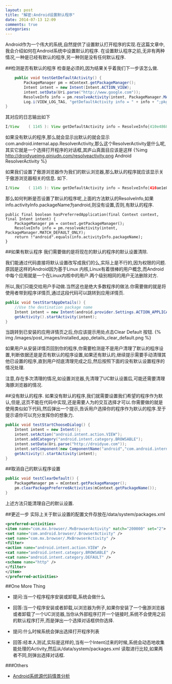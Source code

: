 ```yaml
---
layout: post
title: "解密:Android设置默认程序"
date: 2014-07-13 12:09
comments: true
categories: 
---
```


Android作为一个伟大的系统,自然提供了设置默认打开程序的实现.在这篇文章中,我会介绍如何在Android系统中设置默认的程序. 在设置默认程序之前,无非有两种情况,一种是已经有默认的程序,另一种则是没有任何默认程序.
<!--more-->
##检测是否有默认的程序
检查是必须的,因为结果关乎着我们下一步该怎么做.
```java
    public void testGetDefaultActivity() {
        PackageManager pm = mContext.getPackageManager();
        Intent intent = new Intent(Intent.ACTION_VIEW);
        intent.setData(Uri.parse("http://www.google.com"));
        ResolveInfo info = pm.resolveActivity(intent, PackageManager.MATCH_DEFAULT_ONLY);
        Log.i(VIEW_LOG_TAG, "getDefaultActivity info = " + info + ";pkgName = " + info.activityInfo.packageName);
}
```
其对应的日志输出如下
```java
I/View    ( 1145 ): View getDefaultActivity info = ResolveInfo{410e4868 com.android.internal.app.ResolverActivity p=0 o=0 m=0x0};pkgName = android
```
如果没有默认的程序,那么就会显示出默认的就会显示com.android.internal.app.ResolverActivity,那么这个ResolverActivity是什么呢,其实它就是一个选择打开程序的对话框,其庐山真面目应该是这样
{%img http://droidyueimg.qiniudn.com/resolveactivity.png Android ResolverActivity %}


如果我们设置了傲游浏览器作为我们的默认浏览器,那么默认的程序就应该显示关于傲游浏览器相关的信息. 如下.
```java
I/View    ( 1145 ): View getDefaultActivity info = ResolveInfo{410ae1e8 com.mx.browser.MxBrowserActivity p=0 o=0 m=0x208000};pkgName = com.mx.browser
```
那么如何判断是否设置了默认的程序呢,上面的方法默认的ResolveInfo,如果info.activityInfo.packageName为android,则没有设置,否则,有默认的程序.
```
public final boolean hasPreferredApplication(final Context context, final Intent intent) {
    PackageManager pm = context.getPackageManager();
    ResolveInfo info = pm.resolveActivity(intent, PackageManager.MATCH_DEFAULT_ONLY);
    return !"android".equals(info.activityInfo.packageName);
}
```
##如果有默认程序
我们需要做的是将现在的默认的程序的默认设置清除.

我们能通过代码直接将默认设置改写成我们的么,实际上是不行的,因为权限的问题. 原因是这样的Android因为基于Linux 内核,Linux有着很棒的用户概念,而Android中每个应用就是一个在Linux内核中的用户.两个级别相同的用户无法删除对方. 

所以,我们只能交给用户手动做.当然这也是绝大多数程序的做法.你需要做的就是将使用者带到程序详情页,通过这段代码可以跳转到应用详情页.
```java
public void testStartAppDetails() {
    //Use the destination package name
    Intent intent = new Intent(android.provider.Settings.ACTION_APPLICATION_DETAILS_SETTINGS, Uri.parse("package:com.mx.browser"));
    getActivity().startActivity(intent);
}
```
当跳转到已安装的应用详情页之后,你应该提示用处点击Clear Default 按钮.
{% img /images/post_images/installed_app_details_clear_default.png %}

如果用户从安装详情页回到你的程序,你需要检测是不是用户清理了默认的程序设置,判断依据还是是否有默认的程序设置,如果还有默认的,继续提示需要手动清理其他已设置的程序,直到用户彻底清理完成之后,然后按照下面的没有默认设置程序的情况处理. 

注意,存在多次清理的情况,如设置浏览器,先清理了UC默认设置后,可能还需要清理海豚浏览器的情况.


##没有默认的程序.
如果没有默认的程序,我们就需要设置我们希望的程序作为默认,但是,这页不能在代码中实现,还是需要人为的交互选择才可以.你需要做的就是使用类似如下代码,然后弹出一个提示,告诉用户选择你的程序作为默认的程序.至于提示语你可以充分发挥你的想象力.

```java
public void testStartChooseDialog() {
    Intent intent = new Intent();
    intent.setAction("android.intent.action.VIEW");
    intent.addCategory("android.intent.category.BROWSABLE");
    intent.setData(Uri.parse("http://droidyue.com"));
    intent.setComponent(new ComponentName("android","com.android.internal.app.ResolverActivity"));
    getActivity().startActivity(intent);
}
```

##取消自己的默认程序设置
```java
public void testClearDefault() {
    PackageManager pm = mContext.getPackageManager();
    pm.clearPackagePreferredActivities(mContext.getPackageName());
}
```

上述方法只能清理自己的默认设置.

##更近一步
实际上关于默认设置的配置文件存放在/data/system/packages.xml
```xml
<preferred-activities>
<item name="com.mx.browser/.MxBrowserActivity" match="200000" set="2">
<set name="com.android.browser/.BrowserActivity" />
<set name="com.mx.browser/.MxBrowserActivity" />
<filter>
<action name="android.intent.action.VIEW" />
<cat name="android.intent.category.BROWSABLE" />
<cat name="android.intent.category.DEFAULT" />
<scheme name="http" />
</filter>
</item>
</preferred-activities>
```

##One More Thing
  * 提问:当一个程序程序安装或卸载,系统会做什么
  * 回答:当一个程序安装或者卸载,以浏览器为例子,如果你安装了一个傲游浏览器或者卸载了一个UC浏览器,当你从外部程序打开一个链接时,系统不会使用之前的默认程序打开,而是弹出一个选择对话框供你选择.

  * 提问:什么时候系统会弹出选择打开程序列表
  * 回答:经本人测试,实际是这样的,当有一个Intent过来的时候,系统会动态地收集能处理的Activity,然后从/data/system/packages.xml 读取进行比较,如果两者不同,则弹出选择对话框.

###Others 
  * <a href="http://www.amazon.cn/gp/product/B009OLU8EE/ref=as_li_tf_tl?ie=UTF8&camp=536&creative=3200&creativeASIN=B009OLU8EE&linkCode=as2&tag=droidyue-23">Android系统源代码情景分析</a><img src="http://ir-cn.amazon-adsystem.com/e/ir?t=droidyue-23&l=as2&o=28&a=B009OLU8EE" width="1" height="1" border="0" alt="" style="border:none !important; margin:0px !important;" />


